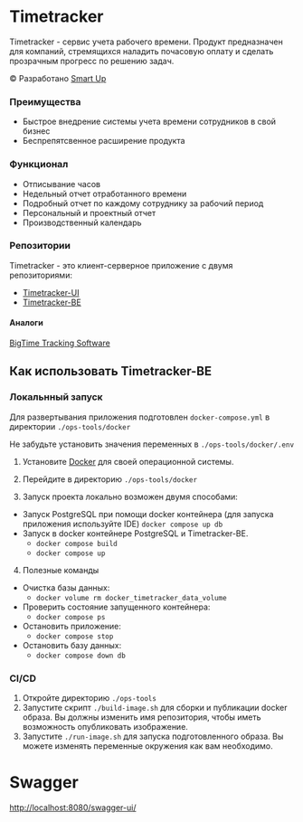 # Timetracker
Timetracker - сервис учета рабочего времени. Продукт предназначен для компаний, стремящихся наладить почасовую оплату и сделать прозрачным прогресс по решению задач.

&copy; Разработано [Smart Up](https://smartup.ru/ "Smartup")

### Преимущества
- Быстрое внедрение системы учета времени сотрудников в свой бизнес
- Беспрепятсвенное расширение продукта

### Функционал
- Отписывание часов
- Недельный отчет отработанного времени
- Подробный отчет по каждому сотруднику за рабочий период
- Персональный и проектный отчет
- Производственный календарь

### Репозитории
Timetracker - это клиент-серверное приложение с двумя репозиториями:
- [Timetracker-UI](https://github.com/smartup-tech/Time-Tracker-UI "Timetracker-UI")
- [Timetracker-BE](https://github.com/smartup-tech/Time-Tracker "Timetracker-BE")

#### Аналоги
[BigTime Tracking Software](https://www.bigtime.net/features/time-and-expense-tracking-software/)

## Как использовать Timetracker-BE

### Локальнный запуск
Для развертывания приложения подготовлен ``docker-compose.yml`` в директории ``./ops-tools/docker``

Не забудьте установить значения переменных в `./ops-tools/docker/.env`

1) Установите [Docker](https://docs.docker.com/engine/install/ "Docker") для своей операционной системы.

2) Перейдите в директорию ``./ops-tools/docker``

3) Запуск проекта локально возможен двумя способами:
- Запуск PostgreSQL при помощи docker контейнера (для запуска приложения используйте IDE) ``docker compose up db``
- Запуск в docker контейнере PostgreSQL и  Timetracker-BE.
  - ``docker compose build``
  - ``docker compose up``

4) Полезные команды
- Очистка базы данных:
  - ``docker volume rm docker_timetracker_data_volume``
- Проверить состояние запущенного контейнера:
  - ``docker compose ps``
- Остановить приложение:
  - ``docker compose stop``
- Остановить базу данных:
  - ``docker compose down db``

### CI/CD
1) Откройте директорию ``./ops-tools``
2) Запустите скрипт ``./build-image.sh`` для сборки и публикации docker образа. Вы должны изменить имя репозитория, чтобы иметь возможность опубликовать изображение.
3) Запустите ``./run-image.sh`` для запуска подготовленного образа. Вы можете изменять переменные окружения как вам необходимо.

# Swagger

[http://localhost:8080/swagger-ui/](http://localhost:8080/swagger-ui/)

